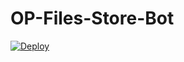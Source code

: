 # OP-Files-Store-Bot


[![Deploy](https://www.herokucdn.com/deploy/button.svg)](https://heroku.com/deploy?template=https://github.com/Anthoniraj82627/OP-Files-Store-Bot)
